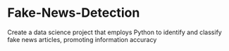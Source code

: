 # Fake-News-Detection
Create a data science project that employs Python to identify and classify fake news articles, promoting information accuracy

